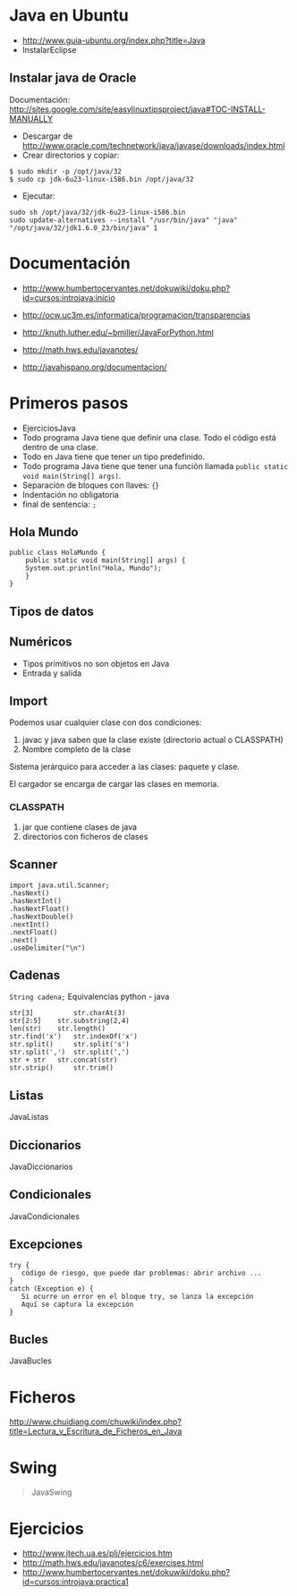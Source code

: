 


# Java en Ubuntu #
  * http://www.guia-ubuntu.org/index.php?title=Java
  * InstalarEclipse
## Instalar java de Oracle ##
Documentación: http://sites.google.com/site/easylinuxtipsproject/java#TOC-INSTALL-MANUALLY
  * Descargar de http://www.oracle.com/technetwork/java/javase/downloads/index.html
  * Crear directorios y copiar:
```
$ sudo mkdir -p /opt/java/32
$ sudo cp jdk-6u23-linux-i586.bin /opt/java/32
```
  * Ejecutar:
```
sudo sh /opt/java/32/jdk-6u23-linux-i586.bin
sudo update-alternatives --install "/usr/bin/java" "java" "/opt/java/32/jdk1.6.0_23/bin/java" 1
```

# Documentación #
  * http://www.humbertocervantes.net/dokuwiki/doku.php?id=cursos:introjava:inicio
  * http://ocw.uc3m.es/informatica/programacion/transparencias
  * http://knuth.luther.edu/~bmiller/JavaForPython.html

  * http://math.hws.edu/javanotes/
  * http://javahispano.org/documentacion/

# Primeros pasos #
  * EjerciciosJava
  * Todo programa Java tiene que definir una clase. Todo el código está dentro de una clase.
  * Todo en Java tiene que tener un tipo predefinido.
  * Todo programa Java tiene que tener una función llamada `public static void main(String[] args)`.
  * Separación de bloques con llaves: `{`}
  * Indentación no obligatoria
  * final de sentencia: `;`
## Hola Mundo ##
```
public class HolaMundo {
    public static void main(String[] args) {
	System.out.println("Hola, Mundo");
	}
}
```
## Tipos de datos ##
## Numéricos ##
  * Tipos primitivos no son objetos en Java
  * Entrada y salida
## Import ##
Podemos usar cualquier clase con dos condiciones:
  1. javac y java saben que la clase existe (directorio actual o CLASSPATH)
  1. Nombre completo de la clase

Sistema jerárquico para acceder a las clases: paquete y clase.

El cargador se encarga de cargar las clases en memoria.
### CLASSPATH ###
  1. jar que contiene clases de java
  1. directorios con ficheros de clases
## Scanner ##
```
import java.util.Scanner;
.hasNext()
.hasNextInt()
.hasNextFloat()
.hasNextDouble()
.nextInt()
.nextFloat()
.next()
.useDelimiter("\n")
```

## Cadenas ##
`String cadena;`
Equivalencias python - java
```
str[3] 	        str.charAt(3) 	
str[2:5] 	str.substring(2,4)
len(str) 	str.length() 	
str.find('x') 	str.indexOf('x')
str.split() 	str.split('s') 
str.split(',') 	str.split(',') 
str + str 	str.concat(str)
str.strip() 	str.trim() 	
```

## Listas ##
JavaListas

## Diccionarios ##
JavaDiccionarios

## Condicionales ##
JavaCondicionales

## Excepciones ##
```
try {
   código de riesgo, que puede dar problemas: abrir archivo ...
}
catch (Exception e) {
   Si ocurre un error en el bloque try, se lanza la excepción
   Aquí se captura la excepción
}
```

## Bucles ##
JavaBucles

# Ficheros #
http://www.chuidiang.com/chuwiki/index.php?title=Lectura_y_Escritura_de_Ficheros_en_Java
# Swing #
> JavaSwing
# Ejercicios #
  * http://www.jtech.ua.es/plj/ejercicios.htm
  * http://math.hws.edu/javanotes/c6/exercises.html
  * http://www.humbertocervantes.net/dokuwiki/doku.php?id=cursos:introjava:practica1
